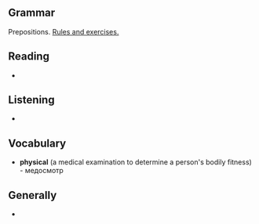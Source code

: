 ## Grammar
Prepositions. [Rules and exercises.](http://www.ego4u.com/en/cram-up/grammar/prepositions)


## Reading
-


## Listening
-


## Vocabulary
- **physical** (a medical examination to determine a person's bodily fitness) - медосмотр


## Generally
-
